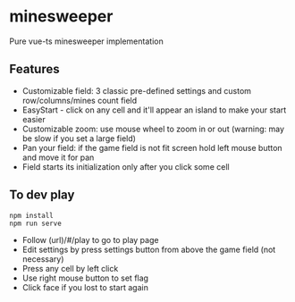 # minesweeper
Pure vue-ts minesweeper implementation
## Features
- Customizable field: 3 classic pre-defined settings and custom row/columns/mines count field
- EasyStart - click on any cell and it'll appear an island to make your start easier
- Customizable zoom: use mouse wheel to zoom in or out (warning: may be slow if you set a large field)
- Pan your field: if the game field is not fit screen hold left mouse button and move it for pan
- Field starts its initialization only after you click some cell
## To dev play
```
npm install
npm run serve
```
- Follow (url)/#/play to go to play page
- Edit settings by press settings button from above the game field (not necessary)
- Press any cell by left click
- Use right mouse button to set flag
- Click face if you lost to start again



